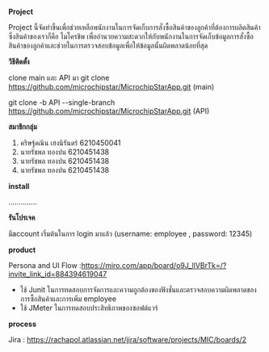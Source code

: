 **Project**

Project นี้จัดทำขึ้นเพื่อช่วยเหลือพนักงานในการจัดเก็บการสั่งซื้อสินค้าของลูกค้าที่ต้องการผลิตสินค้า ซึ่งสินค้าของเราก็คือ ไมโครชิพ 
เพื่ออำนวยความสะดวกให้กับพนักงานในการจัดเก็บข้อมูลการสั่งซื้อสินค้าของลูกค้าและช่วยในการตรวจสอบข้อมูลเพื่อให้ข้อมูลนั้นผิดพลาดน้อยที่สุด


**วิธีติดตั้ง**

clone main และ API มา
git clone https://github.com/microchipstar/MicrochipStarApp.git  (main)

git clone -b API --single-branch https://github.com/microchipstar/MicrochipStarApp.git (API)

**สมาชิกกลุ่ม**

1. คริษฐ์คณิน เฮงนิรันดร์ 6210450041
2. นายรัชพล ทองปน 6210451438
3. นายรัชพล ทองปน 6210451438
4. นายรัชพล ทองปน 6210451438



**install**

..............



**รันโปรเจค**

มีaccount เริ่มต้นในการ login มาแล้ว (username: employee , password: 12345)




**product**


Persona and UI Flow :https://miro.com/app/board/o9J_llVBrTk=/?invite_link_id=884394619047

- ใช้ Junit ในการทดสอบการจัดการและความถูกต้องของฟังชั่นและตรวจสอบความผิดพลาดของการซื้อสินค้าและการเพิ่ม employee
- ใช้ JMeter ในการทดสอบประสิทธิภาพของซอฟต์แวร์


**process**

Jira : https://rachapol.atlassian.net/jira/software/projects/MIC/boards/2